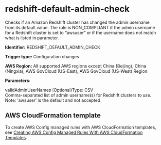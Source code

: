 # redshift\-default\-admin\-check<a name="redshift-default-admin-check"></a>

Checks if an Amazon Redshift cluster has changed the admin username from its default value\. The rule is NON\_COMPLIANT if the admin username for a Redshift cluster is set to “awsuser” or if the username does not match what is listed in parameter\. 

**Identifier:** REDSHIFT\_DEFAULT\_ADMIN\_CHECK

**Trigger type:** Configuration changes

**AWS Region:** All supported AWS regions except China \(Beijing\), China \(Ningxia\), AWS GovCloud \(US\-East\), AWS GovCloud \(US\-West\) Region

**Parameters:**

validAdminUserNames \(Optional\)Type: CSV  
Comma\-separated list of admin username\(s\) for Redshift clusters to use\. Note: 'awsuser' is the default and not accepted\.

## AWS CloudFormation template<a name="w79aac11c32c17b9d457c15"></a>

To create AWS Config managed rules with AWS CloudFormation templates, see [Creating AWS Config Managed Rules With AWS CloudFormation Templates](aws-config-managed-rules-cloudformation-templates.md)\.